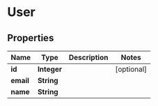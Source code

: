 

# User


## Properties

| Name | Type | Description | Notes |
|------------ | ------------- | ------------- | -------------|
|**id** | **Integer** |  |  [optional] |
|**email** | **String** |  |  |
|**name** | **String** |  |  |



